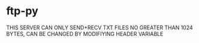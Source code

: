 # ftp-py
THIS SERVER CAN ONLY SEND+RECV TXT FILES NO GREATER THAN 1024 BYTES, CAN BE CHANGED BY MODIFIYING HEADER VARIABLE
